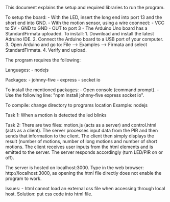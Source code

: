 This document explains the setup and required libraries to run the program.

To setup the board:
	- With the LED, insert the long end into port 13 and the short end into GND.
	- With the motion sensor, using a wire coonnect:
		- VCC to 5V
		- GND to GND
		- OUT to port 3
	- The Arduino Uno board has a StandardFirmata uploaded. To install:
		1. Download and install the latest Adruino IDE.
		2. Connect the Arduino board to a USB port of your computer.
		3. Open Arduino and go to: File --> Examples --> Firmata and select StandardFirmata.
		4. Verify and upload.



The program requires the following:

Languages:
	- nodejs
	
Packages:
	- johnny-five
	- express
	- socket io

To install the mentioned packages:
	- Open console (command prompt).
	- Use the following line: "npm install johnny-five express socket io".

To compile:
change directory to programs location
      Example: nodejs <filename>

Task 1: 
When a motion is detected the led blinks 

Task 2:
There are two files: motion.js (acts as a server) and control.html (acts as a client). The server processes input data
from the PIR and then sends that information to the client. The client then simply displays the result (number of motions,
number of long motions and number of short motions. The client receives user inputs from the html elements and is emitted
to the server. The server responds accordingly (turn LED/PIR on or off).

The server is hosted on localhost:3000. Type in the web browser: http://localhost:3000, as opening the html file directly
does not enable the program to work.

Issues:
	- html cannot load an external css file when accessing through local host. Solution: put css code into html file.
